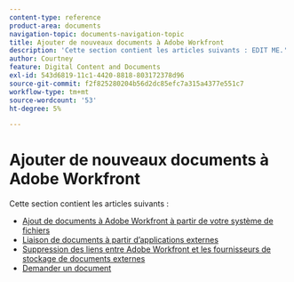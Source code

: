 ```yaml
---
content-type: reference
product-area: documents
navigation-topic: documents-navigation-topic
title: Ajouter de nouveaux documents à Adobe Workfront
description: 'Cette section contient les articles suivants : EDIT ME.'
author: Courtney
feature: Digital Content and Documents
exl-id: 543d6819-11c1-4420-8818-803172378d96
source-git-commit: f2f825280204b56d2dc85efc7a315a4377e551c7
workflow-type: tm+mt
source-wordcount: '53'
ht-degree: 5%

---
```


# Ajouter de nouveaux documents à Adobe Workfront

Cette section contient les articles suivants :

* [Ajout de documents à Adobe Workfront à partir de votre système de fichiers](../../documents/adding-documents-to-workfront/add-documents-from-file-system.md)
* [Liaison de documents à partir d’applications externes](../../documents/adding-documents-to-workfront/link-documents-from-external-apps.md)
* [Suppression des liens entre Adobe Workfront et les fournisseurs de stockage de documents externes](../../documents/adding-documents-to-workfront/remove-links-between-wf-and-doc-apps.md)
* [Demander un document](../../documents/adding-documents-to-workfront/request-a-document.md)
